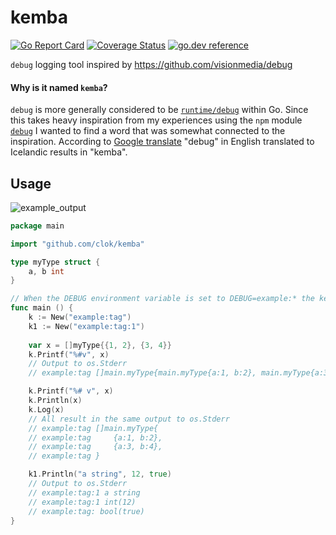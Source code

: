 # kemba
[![Go Report Card](https://goreportcard.com/badge/clok/kemba)](https://goreportcard.com/report/clok/kemba) [![Coverage Status](https://coveralls.io/repos/github/clok/kemba/badge.svg?branch=chore/test-coverage)](https://coveralls.io/github/clok/kemba?branch=chore/test-coverage) [![go.dev reference](https://img.shields.io/badge/go.dev-reference-007d9c?logo=go&logoColor=white&style=flat-square)](https://pkg.go.dev/github.com/clok/kemba?tab=overview)

`debug` logging tool inspired by https://github.com/visionmedia/debug

#### Why is it named `kemba`?

`debug` is more generally considered to be [`runtime/debug`](https://golang.org/pkg/runtime/debug/) within Go. Since this takes heavy inspiration from my experiences using the `npm` module [`debug`](https://github.com/visionmedia/debug) I wanted to find a word that was somewhat connected to the inspiration. According to [Google translate](https://www.google.com/search?q=debug+in+icelandic) "debug" in English translated to Icelandic results in "kemba".

## Usage

![example_output](https://user-images.githubusercontent.com/1429775/87724662-7112fd80-c781-11ea-86e7-95bd03c5c0a1.png)

```go
package main

import "github.com/clok/kemba"

type myType struct {
	a, b int
}

// When the DEBUG environment variable is set to DEBUG=example:* the kemba logger will output to STDERR
func main () {
    k := New("example:tag")
    k1 := New("example:tag:1")
	
    var x = []myType{{1, 2}, {3, 4}}
    k.Printf("%#v", x)
    // Output to os.Stderr
    // example:tag []main.myType{main.myType{a:1, b:2}, main.myType{a:3, b:4}}

    k.Printf("%# v", x)
    k.Println(x)
    k.Log(x)
    // All result in the same output to os.Stderr
    // example:tag []main.myType{
    // example:tag     {a:1, b:2},
    // example:tag     {a:3, b:4},
    // example:tag }

    k1.Println("a string", 12, true)
    // Output to os.Stderr
    // example:tag:1 a string
    // example:tag:1 int(12)
    // example:tag: bool(true)
}
```


